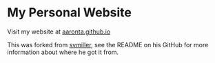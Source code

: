 My Personal Website
=====================================

Visit my website at [aaronta.github.io](http://aaronta.github.io/)

This was forked from [svmiller](https://github.com/svmiller/steve-ngvb-jekyll-template), see the README on his GitHub for more information about where he got it from.
